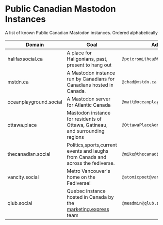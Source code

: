 # Public Canadian Mastodon Instances
A list of known Public Canadian Mastodon instances. Ordered alphabetically

| Domain  | Goal | Admin |
| ------------- | ------------- | --------------- |
| halifaxsocial.ca  | A place for Haligonians, past, present to hang out | `@petersmithca@halifaxsocial.ca` |
| mstdn.ca  | A Mastodon instance run by Canadians for Canadians hosted in Canada.  | `@chad@mstdn.ca` |
| oceanplayground.social | A Mastodon server for Atlantic Canada | `@matt@oceanplayground.social` |
| ottawa.place | Mastodon instance for residents of Ottawa, Gatineau, and surrounding regions | `@OttawaPlaceAdmin@ottawa.place` |
| thecanadian.social | Politics,sports,current events and laughs from Canada and across the fediverse. | `@mike@thecanadian.social` |
| vancity.social | Metro Vancouver's home on the Fediverse! | `@atomicpoet@vancity.social` |
| qlub.social | Quebec instance hosted in Canada by the [marketing.express](https://marketing.express) team | `@meadmin@qlub.social`
